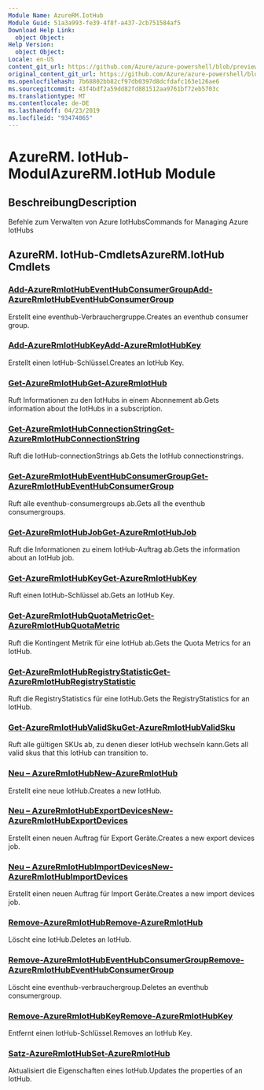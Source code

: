 ```yaml
---
Module Name: AzureRM.IotHub
Module Guid: 51a3a993-fe39-4f8f-a437-2cb751584af5
Download Help Link:
  object Object: 
Help Version:
  object Object: 
Locale: en-US
content_git_url: https://github.com/Azure/azure-powershell/blob/preview/src/ResourceManager/IotHub/Commands.IotHub/help/AzureRM.IotHub.md
original_content_git_url: https://github.com/Azure/azure-powershell/blob/preview/src/ResourceManager/IotHub/Commands.IotHub/help/AzureRM.IotHub.md
ms.openlocfilehash: 7b68802bb82cf97db0397d8dcfdafc163e126ae6
ms.sourcegitcommit: 43f4bdf2a59dd82fd881512aa9761bf72eb5703c
ms.translationtype: MT
ms.contentlocale: de-DE
ms.lasthandoff: 04/23/2019
ms.locfileid: "93474065"
---
```

# <span data-ttu-id="0d7a9-101">AzureRM. IotHub-Modul</span><span class="sxs-lookup"><span data-stu-id="0d7a9-101">AzureRM.IotHub Module</span></span>
## <span data-ttu-id="0d7a9-102">Beschreibung</span><span class="sxs-lookup"><span data-stu-id="0d7a9-102">Description</span></span>
<span data-ttu-id="0d7a9-103">Befehle zum Verwalten von Azure IotHubs</span><span class="sxs-lookup"><span data-stu-id="0d7a9-103">Commands for Managing Azure IotHubs</span></span>

## <span data-ttu-id="0d7a9-104">AzureRM. IotHub-Cmdlets</span><span class="sxs-lookup"><span data-stu-id="0d7a9-104">AzureRM.IotHub Cmdlets</span></span>
### [<span data-ttu-id="0d7a9-105">Add-AzureRmIotHubEventHubConsumerGroup</span><span class="sxs-lookup"><span data-stu-id="0d7a9-105">Add-AzureRmIotHubEventHubConsumerGroup</span></span>](Add-AzureRmIotHubEventHubConsumerGroup.md)
<span data-ttu-id="0d7a9-106">Erstellt eine eventhub-Verbrauchergruppe.</span><span class="sxs-lookup"><span data-stu-id="0d7a9-106">Creates an eventhub consumer group.</span></span>

### [<span data-ttu-id="0d7a9-107">Add-AzureRmIotHubKey</span><span class="sxs-lookup"><span data-stu-id="0d7a9-107">Add-AzureRmIotHubKey</span></span>](Add-AzureRmIotHubKey.md)
<span data-ttu-id="0d7a9-108">Erstellt einen IotHub-Schlüssel.</span><span class="sxs-lookup"><span data-stu-id="0d7a9-108">Creates an IotHub Key.</span></span>

### [<span data-ttu-id="0d7a9-109">Get-AzureRmIotHub</span><span class="sxs-lookup"><span data-stu-id="0d7a9-109">Get-AzureRmIotHub</span></span>](Get-AzureRmIotHub.md)
<span data-ttu-id="0d7a9-110">Ruft Informationen zu den IotHubs in einem Abonnement ab.</span><span class="sxs-lookup"><span data-stu-id="0d7a9-110">Gets information about the IotHubs in a subscription.</span></span>

### [<span data-ttu-id="0d7a9-111">Get-AzureRmIotHubConnectionString</span><span class="sxs-lookup"><span data-stu-id="0d7a9-111">Get-AzureRmIotHubConnectionString</span></span>](Get-AzureRmIotHubConnectionString.md)
<span data-ttu-id="0d7a9-112">Ruft die IotHub-connectionStrings ab.</span><span class="sxs-lookup"><span data-stu-id="0d7a9-112">Gets the IotHub connectionstrings.</span></span>

### [<span data-ttu-id="0d7a9-113">Get-AzureRmIotHubEventHubConsumerGroup</span><span class="sxs-lookup"><span data-stu-id="0d7a9-113">Get-AzureRmIotHubEventHubConsumerGroup</span></span>](Get-AzureRmIotHubEventHubConsumerGroup.md)
<span data-ttu-id="0d7a9-114">Ruft alle eventhub-consumergroups ab.</span><span class="sxs-lookup"><span data-stu-id="0d7a9-114">Gets all the eventhub consumergroups.</span></span>

### [<span data-ttu-id="0d7a9-115">Get-AzureRmIotHubJob</span><span class="sxs-lookup"><span data-stu-id="0d7a9-115">Get-AzureRmIotHubJob</span></span>](Get-AzureRmIotHubJob.md)
<span data-ttu-id="0d7a9-116">Ruft die Informationen zu einem IotHub-Auftrag ab.</span><span class="sxs-lookup"><span data-stu-id="0d7a9-116">Gets the information about an IotHub job.</span></span>

### [<span data-ttu-id="0d7a9-117">Get-AzureRmIotHubKey</span><span class="sxs-lookup"><span data-stu-id="0d7a9-117">Get-AzureRmIotHubKey</span></span>](Get-AzureRmIotHubKey.md)
<span data-ttu-id="0d7a9-118">Ruft einen IotHub-Schlüssel ab.</span><span class="sxs-lookup"><span data-stu-id="0d7a9-118">Gets an IotHub Key.</span></span>

### [<span data-ttu-id="0d7a9-119">Get-AzureRmIotHubQuotaMetric</span><span class="sxs-lookup"><span data-stu-id="0d7a9-119">Get-AzureRmIotHubQuotaMetric</span></span>](Get-AzureRmIotHubQuotaMetric.md)
<span data-ttu-id="0d7a9-120">Ruft die Kontingent Metrik für eine IotHub ab.</span><span class="sxs-lookup"><span data-stu-id="0d7a9-120">Gets the Quota Metrics for an IotHub.</span></span>

### [<span data-ttu-id="0d7a9-121">Get-AzureRmIotHubRegistryStatistic</span><span class="sxs-lookup"><span data-stu-id="0d7a9-121">Get-AzureRmIotHubRegistryStatistic</span></span>](Get-AzureRmIotHubRegistryStatistic.md)
<span data-ttu-id="0d7a9-122">Ruft die RegistryStatistics für eine IotHub.</span><span class="sxs-lookup"><span data-stu-id="0d7a9-122">Gets the RegistryStatistics for an IotHub.</span></span>

### [<span data-ttu-id="0d7a9-123">Get-AzureRmIotHubValidSku</span><span class="sxs-lookup"><span data-stu-id="0d7a9-123">Get-AzureRmIotHubValidSku</span></span>](Get-AzureRmIotHubValidSku.md)
<span data-ttu-id="0d7a9-124">Ruft alle gültigen SKUs ab, zu denen dieser IotHub wechseln kann.</span><span class="sxs-lookup"><span data-stu-id="0d7a9-124">Gets all valid skus that this IotHub can transition to.</span></span>

### [<span data-ttu-id="0d7a9-125">Neu – AzureRmIotHub</span><span class="sxs-lookup"><span data-stu-id="0d7a9-125">New-AzureRmIotHub</span></span>](New-AzureRmIotHub.md)
<span data-ttu-id="0d7a9-126">Erstellt eine neue IotHub.</span><span class="sxs-lookup"><span data-stu-id="0d7a9-126">Creates a new IotHub.</span></span>

### [<span data-ttu-id="0d7a9-127">Neu – AzureRmIotHubExportDevices</span><span class="sxs-lookup"><span data-stu-id="0d7a9-127">New-AzureRmIotHubExportDevices</span></span>](New-AzureRmIotHubExportDevices.md)
<span data-ttu-id="0d7a9-128">Erstellt einen neuen Auftrag für Export Geräte.</span><span class="sxs-lookup"><span data-stu-id="0d7a9-128">Creates a new export devices job.</span></span>

### [<span data-ttu-id="0d7a9-129">Neu – AzureRmIotHubImportDevices</span><span class="sxs-lookup"><span data-stu-id="0d7a9-129">New-AzureRmIotHubImportDevices</span></span>](New-AzureRmIotHubImportDevices.md)
<span data-ttu-id="0d7a9-130">Erstellt einen neuen Auftrag für Import Geräte.</span><span class="sxs-lookup"><span data-stu-id="0d7a9-130">Creates a new import devices job.</span></span>

### [<span data-ttu-id="0d7a9-131">Remove-AzureRmIotHub</span><span class="sxs-lookup"><span data-stu-id="0d7a9-131">Remove-AzureRmIotHub</span></span>](Remove-AzureRmIotHub.md)
<span data-ttu-id="0d7a9-132">Löscht eine IotHub.</span><span class="sxs-lookup"><span data-stu-id="0d7a9-132">Deletes an IotHub.</span></span>

### [<span data-ttu-id="0d7a9-133">Remove-AzureRmIotHubEventHubConsumerGroup</span><span class="sxs-lookup"><span data-stu-id="0d7a9-133">Remove-AzureRmIotHubEventHubConsumerGroup</span></span>](Remove-AzureRmIotHubEventHubConsumerGroup.md)
<span data-ttu-id="0d7a9-134">Löscht eine eventhub-verbrauchergroup.</span><span class="sxs-lookup"><span data-stu-id="0d7a9-134">Deletes an eventhub consumergroup.</span></span>

### [<span data-ttu-id="0d7a9-135">Remove-AzureRmIotHubKey</span><span class="sxs-lookup"><span data-stu-id="0d7a9-135">Remove-AzureRmIotHubKey</span></span>](Remove-AzureRmIotHubKey.md)
<span data-ttu-id="0d7a9-136">Entfernt einen IotHub-Schlüssel.</span><span class="sxs-lookup"><span data-stu-id="0d7a9-136">Removes an IotHub Key.</span></span>

### [<span data-ttu-id="0d7a9-137">Satz-AzureRmIotHub</span><span class="sxs-lookup"><span data-stu-id="0d7a9-137">Set-AzureRmIotHub</span></span>](Set-AzureRmIotHub.md)
<span data-ttu-id="0d7a9-138">Aktualisiert die Eigenschaften eines IotHub.</span><span class="sxs-lookup"><span data-stu-id="0d7a9-138">Updates the properties of an IotHub.</span></span>

